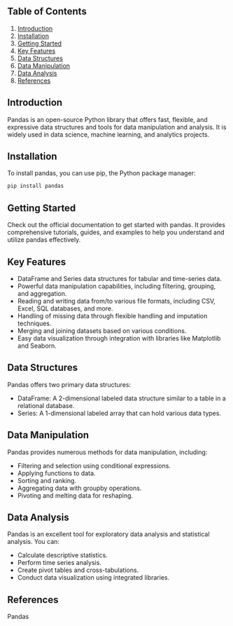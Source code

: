 ## Table of Contents
1. [Introduction](#introduction)
2. [Installation](#installation)
3. [Getting Started](#getting-started)
4. [Key Features](#key-features)
5. [Data Structures](#data-structures)
6. [Data Manipulation](#data-manipulation)
7. [Data Analysis](#data-analysis)
8. [References]()

## Introduction
Pandas is an open-source Python library that offers fast, flexible, and expressive data structures and tools for data manipulation and analysis. It is widely used in data science, machine learning, and analytics projects.

## Installation
To install pandas, you can use pip, the Python package manager:

```bash
pip install pandas
```
## Getting Started
Check out the official documentation to get started with pandas. It provides comprehensive tutorials, guides, and examples to help you understand and utilize pandas effectively.

## Key Features
- DataFrame and Series data structures for tabular and time-series data.
- Powerful data manipulation capabilities, including filtering, grouping, and aggregation.
- Reading and writing data from/to various file formats, including CSV, Excel, SQL databases, and more.
- Handling of missing data through flexible handling and imputation techniques.
- Merging and joining datasets based on various conditions.
- Easy data visualization through integration with libraries like Matplotlib and Seaborn.

## Data Structures
Pandas offers two primary data structures:

- DataFrame: A 2-dimensional labeled data structure similar to a table in a relational database.
- Series: A 1-dimensional labeled array that can hold various data types.

## Data Manipulation
Pandas provides numerous methods for data manipulation, including:

- Filtering and selection using conditional expressions.
- Applying functions to data.
- Sorting and ranking.
- Aggregating data with groupby operations.
- Pivoting and melting data for reshaping.

## Data Analysis
Pandas is an excellent tool for exploratory data analysis and statistical analysis. You can:

- Calculate descriptive statistics.
- Perform time series analysis.
- Create pivot tables and cross-tabulations.
- Conduct data visualization using integrated libraries.

## References
<a herf="https://pandas.pydata.org/docs/">Pandas</a>